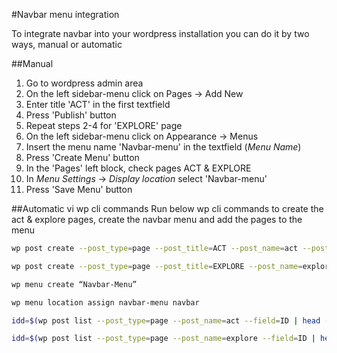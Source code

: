 #Navbar menu integration

To integrate navbar into your wordpress installation you can do it by two ways, manual or automatic

##Manual
1. Go to wordpress admin area
1. On the left sidebar-menu click on Pages -> Add New
1. Enter title 'ACT' in the first textfield
1. Press 'Publish' button
1. Repeat steps 2-4 for 'EXPLORE' page
1. On the left sidebar-menu click on Appearance -> Menus
1. Insert the menu name 'Navbar-menu' in the textfield (_Menu Name_)
1. Press 'Create Menu' button
1. In the 'Pages' left block, check pages ACT & EXPLORE
1. In _Menu Settings_ -> _Display location_ select 'Navbar-menu'
1. Press 'Save Menu' button

##Automatic vi wp cli commands
Run below wp cli commands to create the act & explore pages, create the navbar menu and add the pages to the menu
```bash
wp post create --post_type=page --post_title=ACT --post_name=act --post_status=publish page-act.html

wp post create --post_type=page --post_title=EXPLORE --post_name=explore --post_status=publish page-explore.html

wp menu create “Navbar-Menu”

wp menu location assign navbar-menu navbar

idd=$(wp post list --post_type=page --post_name=act --field=ID | head -1); wp menu item add-post navbar-menu $idd --classes=hidden-md-down  --classes=hidden-lg-down

idd=$(wp post list --post_type=page --post_name=explore --field=ID | head -1); wp menu item add-post navbar-menu $idd --classes=hidden-md-down  --classes=hidden-lg-down
```